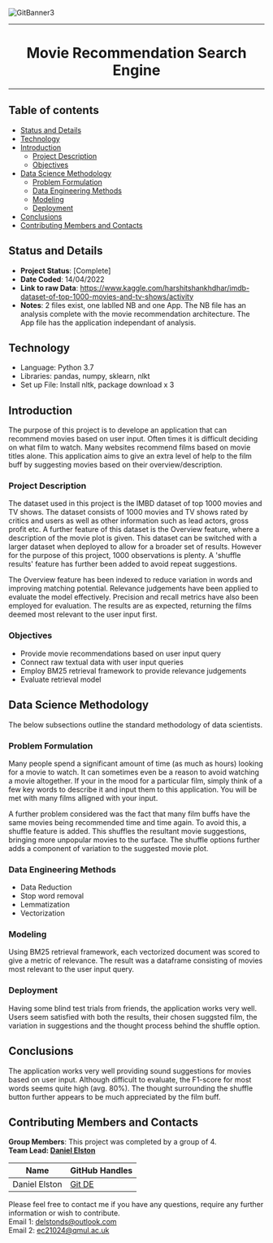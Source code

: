 ![GitBanner3](https://user-images.githubusercontent.com/98388088/158277311-535b2e53-190e-4060-a383-42e9f308ca75.png)

<hr>

<h1 align='center'> Movie Recommendation Search Engine </h1>

<hr>

## Table of contents
- [Status and Details](#status-and-details)
- [Technology](#technology)
- [Introduction](#introduction)
    - [Project Description](#project-description)
    - [Objectives](#objectives)
- [Data Science Methodology](#data-science-methodology)
    - [Problem Formulation](#problem-formulation)
    - [Data Engineering Methods](#data-engineering-methods)
    - [Modeling](#modeling)
    - [Deployment](#deployment)
- [Conclusions](#conclusions)
- [Contributing Members and Contacts](#contributing-members-and-contacts)


## Status and Details
- **Project Status**: [Complete]
- **Date Coded**: 14/04/2022
- **Link to raw Data**: https://www.kaggle.com/harshitshankhdhar/imdb-dataset-of-top-1000-movies-and-tv-shows/activity
- **Notes**: 2 files exist, one lablled NB and one App. The NB file has an analysis complete with the movie recommendation architecture. The App file has the application independant of analysis.


## Technology
- Language: Python 3.7
- Libraries: pandas, numpy, sklearn, nlkt
- Set up File: Install nltk, package download x 3


## Introduction
The purpose of this project is to develope an application that can recommend movies based on user input. Often times it is difficult deciding on what film to watch. Many websites recommend films based on movie titles alone. This application aims to give an extra level of help to the film buff by suggesting movies based on their overview/description.

### Project Description
The dataset used in this project is the IMBD dataset of top 1000 movies and TV shows. The dataset consists of 1000 movies and TV shows rated by critics and users as well as other information such as lead actors, gross profit etc. A further feature of this dataset is the Overview feature, where a description of the movie plot is given. This dataset can be switched with a larger dataset when deployed to allow for a broader set of results. However for the purpose of this project, 1000 observations is plenty. A 'shuffle results' feature has further been added to avoid repeat suggestions.

The Overview feature has been indexed to reduce variation in words and improving matching potential. Relevance judgements have been applied to evaluate the model effectively. Precision and recall metrics have also been employed for evaluation. The results are as expected, returning the films deemed most relevant to the user input first.

### Objectives
- Provide movie recommendations based on user input query
- Connect raw textual data with user input queries
- Employ BM25 retrieval framework to provide relevance judgements 
- Evaluate retrieval model


## Data Science Methodology
The below subsections outline the standard methodology of data scientists.

### Problem Formulation
Many people spend a significant amount of time (as much as hours) looking for a movie to watch. It can sometimes even be a reason to avoid watching a movie altogether. If your in the mood for a particular film, simply think of a few key words to describe it and input them to this application. You will be met with many films alligned with your input.

A further problem considered was the fact that many film buffs have the same movies being recommended time and time again. To avoid this, a shuffle feature is added. This shuffles the resultant movie suggestions, bringing more unpopular movies to the surface. The shuffle options further adds a component of variation to the suggested movie plot.

### Data Engineering Methods
- Data Reduction
- Stop word removal
- Lemmatization
- Vectorization

### Modeling 
Using BM25 retrieval framework, each vectorized document was scored to give a metric of relevance. The result was a dataframe consisting of movies most relevant to the user input query.

### Deployment
Having some blind test trials from friends, the application works very well. Users seem satisfied with both the results, their chosen suggsted film, the variation in suggestions and the thought process behind the shuffle option.

## Conclusions
The application works very well providing sound suggestions for movies based on user input. Although difficult to evaluate, the F1-score for most words seems quite high (avg. 80%). The thought surrounding the shuffle button further appears to be much appreciated by the film buff. 

## Contributing Members and Contacts
**Group Members**: This project was completed by a group of 4.<br/>
**Team Lead: [Daniel Elston](https://github.com/Daniel-Elston)**

|Name     |  GitHub Handles   |  
|---------|-----------------|
| Daniel Elston | [Git DE](https://github.com/Daniel-Elston)   |

Please feel free to contact me if you have any questions, require any further information or wish to contribute.<br/>
Email 1: delstonds@outlook.com <br/>
Email 2: ec21024@qmul.ac.uk
